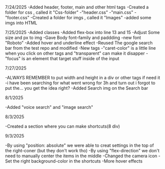 7/24/2025
-Added header, footer, main and other html tags
-Created a folder for css , called it "Css-folder"
    -"header.css"
    -"main.css"
    -"footer.css"
-Created a folder for imgs , called it "Images"
    -added some imgs into HTML

7/25/2025
-Added classes 
-Added flex-box into line 13 and 15
-Adjust Some size and px to img 
-Gave Body font-family and paddding
    -new font "Roboto"
-Added hover and underline effect 
-Reused The google search bar from the test repo and modified 
-New tags
    -"caret-color" is a little line when you click on other tags and "transparent" can make it disapper
    -"focus" is an element that target stuff inside of the input

7/27/2025

-ALWAYS REMEMBER to put width and height in a div or other tags if need it
    -i have been searching for what went wrong for 3h and turn out i forgot to put the... you get the idea right?
-Added Search img on the Search bar

8/1/2025

-Added "voice search" and "image search"

8/3/2025

-Created a section where you can make shortcuts(8 div)

9/3/2025

-By using "position: absolute" we were able to creat settings in the top of the right-coner (but they don't work tho)
-By using "flex-direction" we don't need to manually center the items in the middle
-Changed the camera icon 
-Set the right background-color in the shortcuts
-More hover effects 

